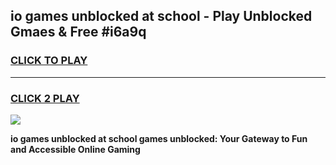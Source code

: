 
## io games unblocked at school - Play Unblocked Gmaes & Free #i6a9q
<h3>
<a href="https://premium.freeplayer.one?title=io_games_unblocked_at_school&ref=01M">CLICK TO PLAY</a></h3>
<hr>

<h3>
<a href="https://premium.freeplayer.one?title=io_games_unblocked_at_school&ref=01M">CLICK 2 PLAY</a>
  
</h3>

<a href="https://premium.freeplayer.one?title=io_games_unblocked_at_school&ref=01M"><img src="https://clearcache.store/games.png"></a>


**io games unblocked at school games unblocked: Your Gateway to Fun and Accessible Online Gaming**
